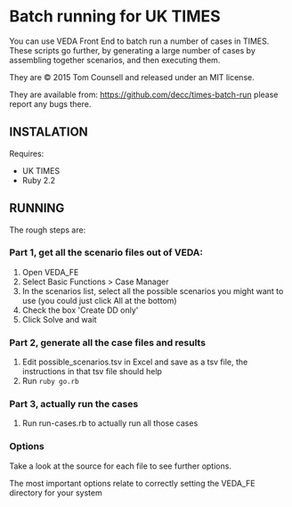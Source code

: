 # Batch running for UK TIMES

You can use VEDA Front End to batch run a number of cases in TIMES. These scripts go further, by generating a large number of cases by assembling together scenarios, and then executing them.

They are &copy; 2015 Tom Counsell and released under an MIT license.

They are available from: https://github.com/decc/times-batch-run please report any bugs there.

## INSTALATION

Requires:

* UK TIMES
* Ruby 2.2

## RUNNING

The rough steps are:

### Part 1, get all the scenario files out of VEDA:

1. Open VEDA_FE
2. Select Basic Functions > Case Manager
3. In the scenarios list, select all the possible scenarios you might want to use (you could just click All at the bottom)
4. Check the box 'Create DD only'
5. Click Solve and wait

### Part 2, generate all the case files and results

1. Edit possible_scenarios.tsv in Excel and save as a tsv file, the instructions in that tsv file should help
2. Run `ruby go.rb`

### Part 3, actually run the cases

1. Run run-cases.rb to actually run all those cases

### Options

Take a look at the source for each file to see further options.

The most important options relate to correctly setting the VEDA_FE directory for your system

